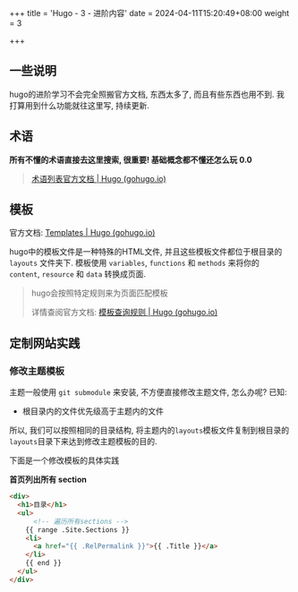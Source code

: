 +++
title = 'Hugo - 3 - 进阶内容'
date = 2024-04-11T15:20:49+08:00
weight = 3

+++





## 一些说明

hugo的进阶学习不会完全照搬官方文档, 东西太多了, 而且有些东西也用不到. 我打算用到什么功能就往这里写, 持续更新.

## 术语

**所有不懂的术语直接去这里搜索, 很重要! 基础概念都不懂还怎么玩  0.0**

>  [术语列表官方文档 | Hugo (gohugo.io)](https://gohugo.io/getting-started/glossary/)




## 模板

官方文档: [Templates | Hugo (gohugo.io)](https://gohugo.io/templates/)

hugo中的模板文件是一种特殊的HTML文件, 并且这些模板文件都位于根目录的 `layouts` 文件夹下. 模板使用 `variables`, `functions` 和 `methods` 来将你的 `content`, `resource` 和 `data` 转换成页面. 

> hugo会按照特定规则来为页面匹配模板
>
> 详情查阅官方文档: [模板查询规则 | Hugo (gohugo.io)](https://gohugo.io/templates/lookup-order/)



## 定制网站实践



### 修改主题模板

主题一般使用 `git submodule` 来安装, 不方便直接修改主题文件, 怎么办呢?  已知: 

* 根目录内的文件优先级高于主题内的文件

所以, 我们可以按照相同的目录结构, 将主题内的`layouts`模板文件复制到根目录的`layouts`目录下来达到修改主题模板的目的.

下面是一个修改模板的具体实践

**首页列出所有 section**

``` html
<div>
  <h1>目录</h1>
  <ul>
      <!-- 遍历所有sections -->
    {{ range .Site.Sections }}
    <li>
      <a href="{{ .RelPermalink }}">{{ .Title }}</a>
    </li>
    {{ end }}
  </ul>
</div>
```



